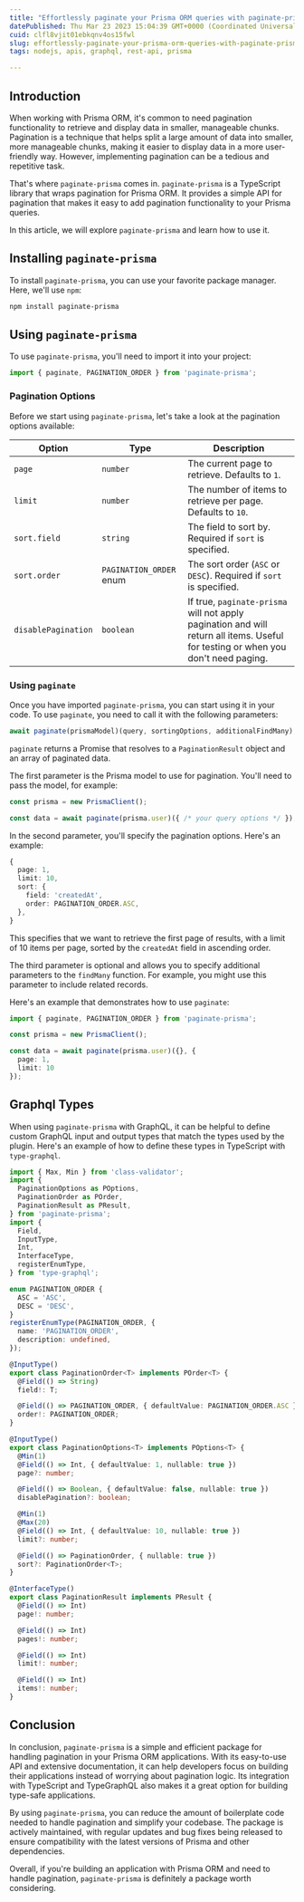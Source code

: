 ```yaml
---
title: "Effortlessly paginate your Prisma ORM queries with paginate-prisma"
datePublished: Thu Mar 23 2023 15:04:39 GMT+0000 (Coordinated Universal Time)
cuid: clfl8vjit01ebkqnv4os15fwl
slug: effortlessly-paginate-your-prisma-orm-queries-with-paginate-prisma
tags: nodejs, apis, graphql, rest-api, prisma

---
```


## Introduction

When working with Prisma ORM, it's common to need pagination functionality to retrieve and display data in smaller, manageable chunks. Pagination is a technique that helps split a large amount of data into smaller, more manageable chunks, making it easier to display data in a more user-friendly way. However, implementing pagination can be a tedious and repetitive task.

That's where `paginate-prisma` comes in. `paginate-prisma` is a TypeScript library that wraps pagination for Prisma ORM. It provides a simple API for pagination that makes it easy to add pagination functionality to your Prisma queries.

In this article, we will explore `paginate-prisma` and learn how to use it.

## Installing `paginate-prisma`

To install `paginate-prisma`, you can use your favorite package manager. Here, we'll use `npm`:

```bash
npm install paginate-prisma
```

## Using `paginate-prisma`

To use `paginate-prisma`, you'll need to import it into your project:

```typescript
import { paginate, PAGINATION_ORDER } from 'paginate-prisma';
```

### Pagination Options

Before we start using `paginate-prisma`, let's take a look at the pagination options available:

| Option | Type | Description |
| --- | --- | --- |
| `page` | `number` | The current page to retrieve. Defaults to `1`. |
| `limit` | `number` | The number of items to retrieve per page. Defaults to `10`. |
| `sort.field` | `string` | The field to sort by. Required if `sort` is specified. |
| `sort.order` | `PAGINATION_ORDER` enum | The sort order (`ASC` or `DESC`). Required if `sort` is specified. |
| `disablePagination` | `boolean` | If true, `paginate-prisma` will not apply pagination and will return all items. Useful for testing or when you don't need paging. |

### Using `paginate`

Once you have imported `paginate-prisma`, you can start using it in your code. To use `paginate`, you need to call it with the following parameters:

```typescript
await paginate(prismaModel)(query, sortingOptions, additionalFindMany);
```

`paginate` returns a Promise that resolves to a `PaginationResult` object and an array of paginated data.

The first parameter is the Prisma model to use for pagination. You'll need to pass the model, for example:

```typescript
const prisma = new PrismaClient();

const data = await paginate(prisma.user)({ /* your query options */ });
```

In the second parameter, you'll specify the pagination options. Here's an example:

```typescript
{
  page: 1,
  limit: 10,
  sort: {
    field: 'createdAt',
    order: PAGINATION_ORDER.ASC,
  },
}
```

This specifies that we want to retrieve the first page of results, with a limit of 10 items per page, sorted by the `createdAt` field in ascending order.

The third parameter is optional and allows you to specify additional parameters to the `findMany` function. For example, you might use this parameter to include related records.

Here's an example that demonstrates how to use `paginate`:

```typescript
import { paginate, PAGINATION_ORDER } from 'paginate-prisma';

const prisma = new PrismaClient();

const data = await paginate(prisma.user)({}, {
  page: 1,
  limit: 10
});
```

## Graphql Types

When using `paginate-prisma` with GraphQL, it can be helpful to define custom GraphQL input and output types that match the types used by the plugin. Here's an example of how to define these types in TypeScript with `type-graphql`.

```typescript
import { Max, Min } from 'class-validator';
import {
  PaginationOptions as POptions,
  PaginationOrder as POrder,
  PaginationResult as PResult,
} from 'paginate-prisma';
import {
  Field,
  InputType,
  Int,
  InterfaceType,
  registerEnumType,
} from 'type-graphql';

enum PAGINATION_ORDER {
  ASC = 'ASC',
  DESC = 'DESC',
}
registerEnumType(PAGINATION_ORDER, {
  name: 'PAGINATION_ORDER',
  description: undefined,
});

@InputType()
export class PaginationOrder<T> implements POrder<T> {
  @Field(() => String)
  field!: T;

  @Field(() => PAGINATION_ORDER, { defaultValue: PAGINATION_ORDER.ASC })
  order!: PAGINATION_ORDER;
}

@InputType()
export class PaginationOptions<T> implements POptions<T> {
  @Min(1)
  @Field(() => Int, { defaultValue: 1, nullable: true })
  page?: number;

  @Field(() => Boolean, { defaultValue: false, nullable: true })
  disablePagination?: boolean;

  @Min(1)
  @Max(20)
  @Field(() => Int, { defaultValue: 10, nullable: true })
  limit?: number;

  @Field(() => PaginationOrder, { nullable: true })
  sort?: PaginationOrder<T>;
}

@InterfaceType()
export class PaginationResult implements PResult {
  @Field(() => Int)
  page!: number;

  @Field(() => Int)
  pages!: number;

  @Field(() => Int)
  limit!: number;

  @Field(() => Int)
  items!: number;
}
```

## Conclusion

In conclusion, `paginate-prisma` is a simple and efficient package for handling pagination in your Prisma ORM applications. With its easy-to-use API and extensive documentation, it can help developers focus on building their applications instead of worrying about pagination logic. Its integration with TypeScript and TypeGraphQL also makes it a great option for building type-safe applications.

By using `paginate-prisma`, you can reduce the amount of boilerplate code needed to handle pagination and simplify your codebase. The package is actively maintained, with regular updates and bug fixes being released to ensure compatibility with the latest versions of Prisma and other dependencies.

Overall, if you're building an application with Prisma ORM and need to handle pagination, `paginate-prisma` is definitely a package worth considering.